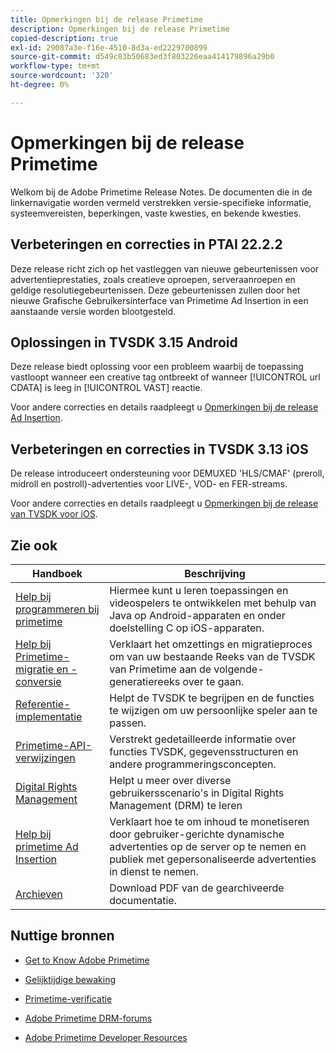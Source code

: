 ```yaml
---
title: Opmerkingen bij de release Primetime
description: Opmerkingen bij de release Primetime
copied-description: true
exl-id: 29087a3e-f16e-4510-8d3a-ed2229700899
source-git-commit: d549c83b50683ed3f803226eaa414179896a29b0
workflow-type: tm+mt
source-wordcount: '320'
ht-degree: 0%

---
```


# Opmerkingen bij de release Primetime

Welkom bij de Adobe Primetime Release Notes. De documenten die in de linkernavigatie worden vermeld verstrekken versie-specifieke informatie, systeemvereisten, beperkingen, vaste kwesties, en bekende kwesties.

## Verbeteringen en correcties in PTAI 22.2.2

Deze release richt zich op het vastleggen van nieuwe gebeurtenissen voor advertentieprestaties, zoals creatieve oproepen, serveraanroepen en geldige resolutiegebeurtenissen. Deze gebeurtenissen zullen door het nieuwe Grafische Gebruikersinterface van Primetime Ad Insertion in een aanstaande versie worden blootgesteld.

## Oplossingen in TVSDK 3.15 Android

Deze release biedt oplossing voor een probleem waarbij de toepassing vastloopt wanneer een creative tag ontbreekt of wanneer [!UICONTROL url CDATA] is leeg in [!UICONTROL VAST] reactie.

Voor andere correcties en details raadpleegt u [Opmerkingen bij de release Ad Insertion](/help/release-notes/ptai-21x-release-notes.md).

## Verbeteringen en correcties in TVSDK 3.13 iOS

De release introduceert ondersteuning voor DEMUXED &#39;HLS/CMAF&#39; (preroll, midroll en postroll)-advertenties voor LIVE-, VOD- en FER-streams.

Voor andere correcties en details raadpleegt u [Opmerkingen bij de release van TVSDK voor iOS](../release-notes/tvsdk-3x-ios.md).

## Zie ook

| Handboek | Beschrijving |
|--- |--- |
| [Help bij programmeren bij primetime](/help/programming/home.md) | Hiermee kunt u leren toepassingen en videospelers te ontwikkelen met behulp van Java op Android-apparaten en onder doelstelling C op iOS-apparaten. |
| [Help bij Primetime-migratie en -conversie](/help/migration-guides/home.md) | Verklaart het omzettings en migratieproces om van uw bestaande Reeks van de TVSDK van Primetime aan de volgende-generatiereeks over te gaan. |
| [Referentie-implementatie](/help/android-reference-implementation/home.md) | Helpt de TVSDK te begrijpen en de functies te wijzigen om uw persoonlijke speler aan te passen. |
| [Primetime-API-verwijzingen](/help/reference/api-references.md) | Verstrekt gedetailleerde informatie over functies TVSDK, gegevensstructuren en andere programmeringsconcepten. |
| [Digital Rights Management](/help/digital-rights-management/home.md) | Helpt u meer over diverse gebruikersscenario&#39;s in Digital Rights Management (DRM) te leren |
| [Help bij primetime Ad Insertion](/help/primetime-ad-insertion/home.md) | Verklaart hoe te om inhoud te monetiseren door gebruiker-gerichte dynamische advertenties op de server op te nemen en publiek met gepersonaliseerde advertenties in dienst te nemen. |
| [Archieven](https://helpx.adobe.com/primetime/archives.html) | Download PDF van de gearchiveerde documentatie. |

## Nuttige bronnen

* [Get to Know Adobe Primetime](https://www.adobe.com/in/marketing/primetime.html)

* [Gelijktijdige bewaking](https://tve.helpdocsonline.com/concurrency-monitoring-introduction)

* [Primetime-verificatie](https://tve.helpdocsonline.com/home)

* [Adobe Primetime DRM-forums](https://forums.adobe.com/community/adobe_access)

* [Adobe Primetime Developer Resources](https://www.adobe.com/devnet/primetime.html)
